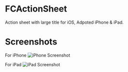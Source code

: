 # FCActionSheet
Action sheet with large title for iOS, Adpoted iPhone &amp; iPad.

# Screenshots

For iPhone
![iPhone Screenshot](https://github.com/MORECATS/FCActionSheet/edit/master/Scrrenshots/iPhone.JPG)

For iPad
![iPad Screenshot](https://github.com/MORECATS/FCActionSheet/edit/master/Scrrenshots/iPad.JPG)
